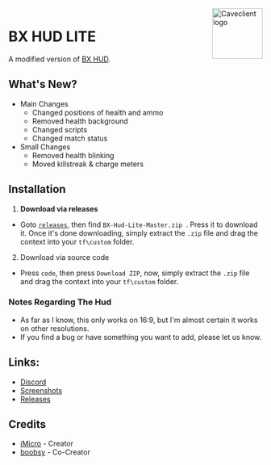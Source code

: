 
<img align="right" alt="Caveclient logo" width="100" src="https://i.imgur.com/zgwWtnd.png">

# BX HUD LITE
A modified version of [BX HUD](https://huds.tf/site/s-Bx-Hud).
## What's New?
- Main Changes
  - Changed positions of health and ammo
  - Removed health background
  - Changed scripts
  - Changed match status
- Small Changes
  - Removed health blinking
  - Moved killstreak & charge meters
## Installation
1. **Download via releases**
- Goto [`releases`](https://github.com/tf2iMicro/BX-HUD-LITE/releases/), then find `BX-Hud-Lite-Master.zip
`. Press it to download it. Once it's done downloading, simply extract the `.zip` file and drag the context into your `tf\custom` folder.
2. Download via source code
- Press `code`, then press `Download ZIP`, now, simply extract the `.zip` file and drag the context into your `tf\custom` folder.
### Notes Regarding The Hud
- As far as I know, this only works on 16:9, but I'm almost certain it works on other resolutions.
- If you find a bug or have something you want to add, please let us know.
## Links:
* [Discord](https://discord.gg/RfgA6wqzZP)
* [Screenshots](https://imgur.com/a/9k3Rrys)
* [Releases](https://github.com/tf2iMicro/BX-HUD-LITE/releases)

## Credits
* [iMicro](https://steamcommunity.com/id/tf2iMicro) - Creator
* [boobsy](https://steamcommunity.com/id/bo0bsy) - Co-Creator
